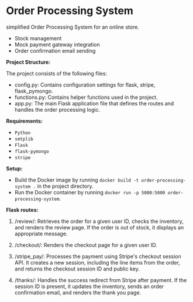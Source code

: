 # Order Processing System

simplified Order Processing System for an online store.

* Stock management
* Mock payment gateway integration
* Order confirmation email sending

**Project Structure:**

The project consists of the following files:
* config.py: Contains configuration settings for flask, stripe, flask_pymongo.
* functions.py: Contains helper functions used in the project.
* app.py: The main Flask application file that defines the routes and handles the order processing logic.

**Requirements:**

* `Python` 
* `smtplib` 
* `Flask` 
* `flask-pymongo` 
* `stripe` 

**Setup:**

* Build the Docker image by running `docker build -t order-processing-system .` in the project directory.
* Run the Docker container by running `docker run -p 5000:5000 order-processing-system`.

**Flask routes:**
1. /review/<userId>: Retrieves the order for a given user ID, checks the inventory, and renders the review page. If the order is out of stock, it displays an appropriate message.

2. /checkout/<userId>: Renders the checkout page for a given user ID.

3. /stripe_pay/<userId>: Processes the payment using Stripe's checkout session API. It creates a new session, including the line items from the order, and returns the checkout session ID and public key.

4. /thanks/<userId>: Handles the success redirect from Stripe after payment. If the session ID is present, it updates the inventory, sends an order confirmation email, and renders the thank you page.

